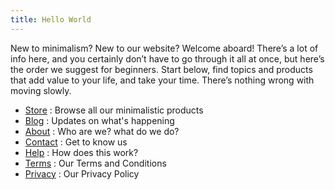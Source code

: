 ```yaml
---
title: Hello World
---
```


New to minimalism? New to our website? Welcome aboard! There’s a lot of info here, and you certainly don’t have to go through it all at once, but here’s the order we suggest for beginners. Start below, find topics and products that add value to your life, and take your time. There’s nothing wrong with moving slowly.

- <a href="#">Store</a> : Browse all our minimalistic products
- <a href="#">Blog</a> : Updates on what's happening
- <a href="#">About</a> : Who are we? what do we do?
- <a href="#">Contact</a> : Get to know us
- <a href="#">Help</a> : How does this work?
- <a href="#">Terms</a> : Our Terms and Conditions
- <a href="#">Privacy</a> : Our Privacy Policy
